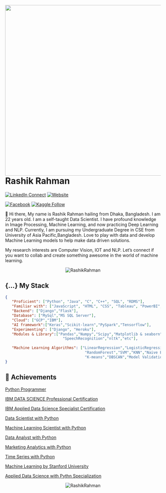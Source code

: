 <a target="_blank" href="https://shunjid.github.io"><img width="550" align="right" src="https://careers.eclerx.com/images/01.jpg"></a>

# Rashik Rahman



[![LinkedIn Connect](https://img.shields.io/badge/%20-Connect-black?color=14171A&labelColor=212121&logo=linkedin&logoColor=ffffff)](https://www.linkedin.com/in/rashik-rahman-5a327a1a6/)
[![Website](https://img.shields.io/badge/%20-Follow-black?color=14171A&labelColor=d81b60&logo=html&logoColor=ffffff)](https://rashikrahman.github.io/Website/)

[![Facebook](https://img.shields.io/badge/%20-Follow-black?color=14171A&labelColor=050404&logo=facebook&logoColor=ffffff)](https://www.facebook.com/rashikrahman.pritom.7)
[![Kaggle Follow](https://img.shields.io/badge/%20-Follow-black?color=14171A&labelColor=37474f&logo=kaggle&logoColor=4fc3f7)](https://www.kaggle.com/rashikrahmanpritom)

:wave: Hi there, My name is Rashik Rahman hailing from Dhaka, Bangladesh. I am 22 years old. I am a self-taught Data Scientist. I have profound knowledge in Image Processing, Machine Learning, and now practicing Deep Learning and NLP. 
Currently, I am pursuing my Undergraduate Degree in CSE from University of Asia Pacific,Bangladesh. Love to play with data and develop Machine Learning models to help make data driven solutions. 

My research interests are Computer Vision, IOT and NLP. Let’s connect if you want to collab and create something awesome in the world of machine learning. 

<p align="center"> <img src="https://komarev.com/ghpvc/?username=codeperfectplus" alt="RashikRahman" /> </p>

## {...} My Stack

```json
{
   "Proficient": ["Python", "Java", "C", "C++", "SQL", "RDMS"],
   "Familiar with": ["JavaScript", "HTML", "CSS", "Tableau", "PowerBI", "Apache Spark"],
   "Backend": ["Django","Flask"],
   "Database": ["MySql","MS SQL Server"],
   "Cloud": ["GCP","IBM"],
   "AI framework":["Keras","Scikit-learn","PySpark","Tensorflow"],
   "Experimenting": ["Django", "Heroku"],
   "Modules & Library":["Pandas","Numpy","Scipy","Matplotlib & seaborn","Folium & foursquare api","Beautifulsoup","Selenium",
                          "SpeechRecognition","nltk","etc"],
                          
   "Machine Learning Algorithms": ["LinearRegression","LogisticRegression","KNeighborsRegressor","SVR","DecisionTree",
                                    "RandomForest","SVM","KNN","Naive Bayes","XGBoost", "AdaBoostClassifier","Lasso",
                                    "K-means","DBSCAN","Model Validation","Feature Selection","Dimensionality Reduction"]
}
```


## :tada: Achievements

[Python Programmer](https://www.datacamp.com/statement-of-accomplishment/track/4ec86e497c1911032305f926af97b14f93113e1b)

[IBM DATA SCIENCE Professional Certification](https://www.coursera.org/account/accomplishments/specialization/certificate/8GZR9L6S9FTQ)

[IBM Applied Data Science Specialist Certification](https://www.coursera.org/account/accomplishments/specialization/certificate/2RWYTA95NUZQ)

[Data Scientist with Python](https://www.datacamp.com/statement-of-accomplishment/track/40486c6fc820f57182a0f429ca84e71efe9f13b6)

[Machine Learning Scientist with Python](https://www.datacamp.com/statement-of-accomplishment/track/b75c6afa597da2c19db73610234909eb97ad2be7)

[Data Analyst with Python](https://www.datacamp.com/statement-of-accomplishment/track/17c8000fb6d22ddcde0fd0472a7bb21a5fc113cc)

[Marketing Analytics with Python](https://www.datacamp.com/statement-of-accomplishment/track/ab5c15fb2dff98f64cc4e29597c0693b5238fe86)

[Time Series with Python](https://www.datacamp.com/statement-of-accomplishment/track/fc34dea3d46aebba88dd2aa2964d753756a4d5ee)

[Machine Learning by Stanford University](https://www.coursera.org/account/accomplishments/certificate/723V2R6E8YGF)

[Applied Data Science with Pythn Specialization](https://www.coursera.org/account/accomplishments/specialization/certificate/UPL3Y24MYALW)



<p align="center"> <img src="https://github-readme-stats.vercel.app/api?username=RashikRahman&show_icons=true&theme=synthwave" alt="RashikRahman" /> </h1>
